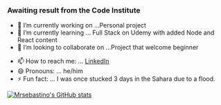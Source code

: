 ### Awaiting result from the Code Institute



- 🔭 I’m currently working on ...Personal project
- 🌱 I’m currently learning ... Full Stack on Udemy with added Node and React content
- 👯 I’m looking to collaborate on ...Project that welcome beginner
<!-- - 🤔 I’m looking for help with ...
- 💬 Ask me about ... -->
- 📫 How to reach me: ... [LinkedIn](https://www.linkedin.com/in/sebastien-denommee-038b7252/)
- 😄 Pronouns: ... he/him
- ⚡ Fun fact: ... I was once stucked 3 days in the Sahara due to a flood.

[![Mrsebastino's GitHub stats](https://github-readme-stats.vercel.app/api?username=mrsesabastino)](https://github.com/mrsebastino/github-readme-stats)
